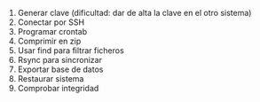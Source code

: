 

1. Generar clave (dificultad: dar de alta la clave en el otro sistema)
2. Conectar por SSH 
3. Programar crontab 
4. Comprimir en zip
5. Usar find para filtrar ficheros
6. Rsync para sincronizar
7. Exportar base de datos
8. Restaurar sistema
9. Comprobar integridad